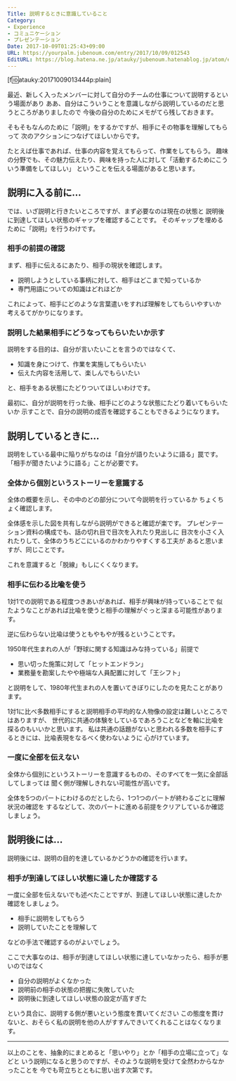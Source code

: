 ```yaml
---
Title: 説明するときに意識していること
Category:
- Experience
- コミュニケーション
- プレゼンテーション
Date: 2017-10-09T01:25:43+09:00
URL: https://yourpalm.jubenoum.com/entry/2017/10/09/012543
EditURL: https://blog.hatena.ne.jp/atauky/jubenoum.hatenablog.jp/atom/entry/8599973812306120054
---
```


[f:id:atauky:20171009013444p:plain]

最近、新しく入ったメンバーに対して自分のチームの仕事について説明するという場面があり
ああ、自分はこういうことを意識しながら説明しているのだと思うところがありましたので
今後の自分のためにメモがてら残しておきます。

そもそもなんのために「説明」をするかですが、相手にその物事を理解してもらって
次のアクションにつなげてほしいからです。

たとえば仕事であれば、仕事の内容を覚えてもらって、作業をしてもらう。
趣味の分野でも、その魅力伝えたり、興味を持った人に対して「活動するためにこういう準備をしてほしい」
ということを伝える場面があると思います。


<!-- more -->



## 説明に入る前に…

では、いざ説明と行きたいところですが、まず必要なのは現在の状態と
説明後に到達してほしい状態のギャップを確認することです。
そのギャップを埋めるために「説明」を行うわけです。

### 相手の前提の確認

まず、相手に伝えるにあたり、相手の現状を確認します。

* 説明しようとしている事柄に対して、相手はどこまで知っているか
* 専門用語についての知識はどれほどか

これによって、相手にどのような言葉遣いをすれば理解をしてもらいやすいか
考えるてがかりになります。

### 説明した結果相手にどうなってもらいたいか示す

説明をする目的は、自分が言いたいことを言うのではなくて、

* 知識を身につけて、作業を実施してもらいたい
* 伝えた内容を活用して、楽しんでもらいたい

と、相手をある状態にたどりついてほしいわけです。

最初に、自分が説明を行った後、相手にどのような状態にたどり着いてもらいたいか
示すことで、自分の説明の成否を確認することもできるようになります。

## 説明しているときに…

説明をしている最中に陥りがちなのは「自分が語りたいように語る」罠です。
「相手が聞きたいように語る」ことが必要です。


### 全体から個別というストーリーを意識する

全体の概要を示し、その中のどの部分について今説明を行っているか
ちょくちょく確認します。

全体感を示した図を共有しながら説明ができると確認が楽です。
プレゼンテーション資料の構成でも、話の切れ目で目次を入れたり見出しに
目次を小さく入れたりして、全体のうちどこにいるのかわかりやすくする工夫が
あると思いますが、同じことです。

これを意識すると「脱線」もしにくくなります。

### 相手に伝わる比喩を使う

1対1での説明である程度つきあいがあれば、相手が興味が持っていることで
似たようなことがあれば比喩を使うと相手の理解がぐっと深まる可能性があります。

逆に伝わらない比喩は使うともやもやが残るということです。

1950年代生まれの人が「野球に関する知識はみな持っている」前提で

* 思い切った施策に対して「ヒットエンドラン」
* 業務量を勘案したやや極端な人員配置に対して「王シフト」

と説明をして、1980年代生まれの人を置いてきぼりにしたのを見たことがあります。

1対1に比べ多数相手にすると説明相手の平均的な人物像の設定は難しいところではありますが、
世代的に共通の体験をしているであろうことなどを軸に比喩を探るのもいいかと思います。
私は共通の話題がないと思われる多数を相手にするときには、比喩表現をなるべく使わないように
心がけています。

### 一度に全部を伝えない

全体から個別にというストーリーを意識するものの、そのすべてを一気に全部話してしまっては
聞く側が理解しきれない可能性が高いです。

全体を5つのパートにわけるのだとしたら、1つ1つのパートが終わるごとに理解状況の確認を
するなどして、次のパートに進める前提をクリアしているか確認しましょう。


## 説明後には…

説明後には、説明の目的を達しているかどうかの確認を行います。

### 相手が到達してほしい状態に達したか確認する

一度に全部を伝えないでも述べたことですが、到達してほしい状態に達したか
確認をしましょう。

* 相手に説明をしてもらう
* 説明していたことを理解して

などの手法で確認するのがよいでしょう。

ここで大事なのは、相手が到達してほしい状態に達していなかったら、相手が悪いのではなく

* 自分の説明がよくなかった
* 説明前の相手の状態の把握に失敗していた
* 説明後に到達してほしい状態の設定が高すぎた

という具合に、説明する側が悪いという態度を貫いてください
この態度を貫けないと、おそらく私の説明を他の人がすすんできいてくれることはなくなります。

-----

以上のことを、抽象的にまとめると「思いやり」とか「相手の立場に立って」などと
いう説明になると思うのですが、そのような説明を受けて全然わからなかったことを
今でも苛立ちとともに思い出す次第です。

